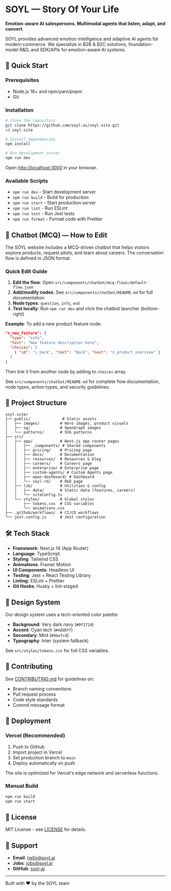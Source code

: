 # SOYL — Story Of Your Life

**Emotion-aware AI salespersons. Multimodal agents that listen, adapt, and convert.**

SOYL provides advanced emotion intelligence and adaptive AI agents for modern commerce. We specialize in B2B & B2C solutions, foundation-model R&D, and SDK/APIs for emotion-aware AI systems.

## 🚀 Quick Start

### Prerequisites

- Node.js 18+ and npm/yarn/pnpm
- Git

### Installation

```bash
# Clone the repository
git clone https://github.com/soyl-ai/soyl-site.git
cd soyl-site

# Install dependencies
npm install

# Run development server
npm run dev
```

Open [http://localhost:3000](http://localhost:3000) in your browser.

### Available Scripts

- `npm run dev` - Start development server
- `npm run build` - Build for production
- `npm run start` - Start production server
- `npm run lint` - Run ESLint
- `npm run test` - Run Jest tests
- `npm run format` - Format code with Prettier

## 🤖 Chatbot (MCQ) — How to Edit

The SOYL website includes a MCQ-driven chatbot that helps visitors explore products, request pilots, and learn about careers. The conversation flow is defined in JSON format.

### Quick Edit Guide

1. **Edit the flow**: Open `src/components/chatbot/mcq-flows/default-flow.json`
2. **Add/modify nodes**: See `src/components/chatbot/README.md` for full documentation
3. **Node types**: `question`, `info`, `end`
4. **Test locally**: Run `npm run dev` and click the chatbot launcher (bottom-right)

**Example**: To add a new product feature node:

```json
"n_new_feature": {
  "type": "info",
  "text": "New feature description here",
  "choices": [
    { "id": "c_back", "text": "Back", "next": "n_product_overview" }
  ]
}
```

Then link it from another node by adding to `choices` array.

See `src/components/chatbot/README.md` for complete flow documentation, node types, action types, and security guidelines.

## 📁 Project Structure

```
soyl-site/
├── public/              # Static assets
│   ├── images/         # Hero images, product visuals
│   ├── og/             # OpenGraph images
│   └── patterns/       # SVG patterns
├── src/
│   ├── app/            # Next.js app router pages
│   │   ├── _components/ # Shared components
│   │   ├── pricing/    # Pricing page
│   │   ├── docs/       # Documentation
│   │   ├── resources/  # Resources & blog
│   │   ├── careers/    # Careers page
│   │   ├── enterprise/ # Enterprise page
│   │   ├── custom-agents/ # Custom Agents page
│   │   ├── open-dashboard/ # Dashboard
│   │   └── soyl-rd/    # R&D page
│   ├── lib/            # Utilities & config
│   │   ├── data/       # Static data (features, careers)
│   │   └── siteConfig.ts
│   └── styles/         # Global styles
│       ├── tokens.css  # CSS variables
│       └── animations.css
├── .github/workflows/  # CI/CD workflows
└── jest.config.js      # Jest configuration
```

## 🛠 Tech Stack

- **Framework**: Next.js 14 (App Router)
- **Language**: TypeScript
- **Styling**: Tailwind CSS
- **Animations**: Framer Motion
- **UI Components**: Headless UI
- **Testing**: Jest + React Testing Library
- **Linting**: ESLint + Prettier
- **Git Hooks**: Husky + lint-staged

## 🎨 Design System

Our design system uses a tech-oriented color palette:

- **Background**: Very dark navy (`#0f1724`)
- **Accent**: Cyan tech (`#4dd8ff`)
- **Secondary**: Mint (`#9be7c4`)
- **Typography**: Inter (system fallback)

See `src/styles/tokens.css` for full CSS variables.

## 📝 Contributing

See [CONTRIBUTING.md](./CONTRIBUTING.md) for guidelines on:

- Branch naming conventions
- Pull request process
- Code style standards
- Commit message format

## 🚢 Deployment

### Vercel (Recommended)

1. Push to GitHub
2. Import project in Vercel
3. Set production branch to `main`
4. Deploy automatically on push

The site is optimized for Vercel's edge network and serverless functions.

### Manual Build

```bash
npm run build
npm run start
```

## 📄 License

MIT License - see [LICENSE](./LICENSE) for details.

## 🤝 Support

- **Email**: hello@soyl.ai
- **Jobs**: jobs@soyl.ai
- **GitHub**: [soyl-ai](https://github.com/soyl-ai)

---

Built with ❤️ by the SOYL team

